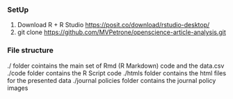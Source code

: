 ### SetUp
1. Download R + R Studio https://posit.co/download/rstudio-desktop/
2. git clone https://github.com/MVPetrone/openscience-article-analysis.git

### File structure
./ folder cointains the main set of Rmd (R Markdown) code and the data.csv
./code folder contains the R Script code
./htmls folder contains the html files for the presented data
./journal policies folder contains the journal policy images

